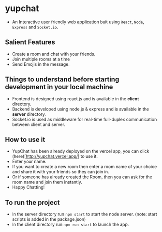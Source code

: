 # yupchat

+ An Interactive user friendly web application buit using `React`, `Node`, `Express` and `Socket.io`.

## Salient Features
+ Create a room and chat with your friends.
+ Join multiple rooms at a time
+ Send Emojis in the message.

## Things to understand before starting development in your local machine
+ Frontend is designed using react.js and is available in the **client** directory.
+ Backend is developed using node.js & express and is available in the **server** directory.
+ Socket.io is used as middleware for real-time full-duplex communication between client and server.

## How to use it
+ YupChat has been already deployed on the vercel app, you can click (here)[http://yupchat.vercel.app/] to use it.
+ Enter your name.
+ If you want to create a new room then enter a room name of your choice and share it with your friends so they can join in.
+ Or if someone has already created the Room, then you can ask for the room name and join them instantly.
+ Happy Chatting!
 
## To run the project
+ In the server directory run `npm start` to start the node server. (note: start scripts is added in the package.json)
+ In the client directory run `npm run start` to launch the app.

